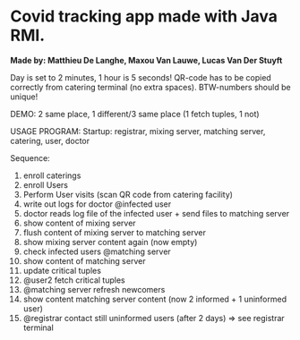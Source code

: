 # Covid tracking app made with Java RMI.

**Made by: Matthieu De Langhe, Maxou Van Lauwe, Lucas Van Der Stuyft**


Day is set to 2 minutes, 1 hour is 5 seconds!
QR-code has to be copied correctly from catering terminal (no extra spaces).
BTW-numbers should be unique!

DEMO:
2 same place, 1 different/3 same place (1 fetch tuples, 1 not)

USAGE PROGRAM: 
  Startup:
  registrar, mixing server, matching server, catering, user, doctor

  Sequence:
  1) enroll caterings
  2) enroll Users
  3) Perform User visits (scan QR code from catering facility)
  4) write out logs for doctor @infected user
  5) doctor reads log file of the infected user + send files to matching server
  6) show content of mixing server
  7) flush content of mixing server to matching server
  8) show mixing server content again (now empty)
  9) check infected users @matching server
  10) show content of matching server
  11) update critical tuples
  12) @user2 fetch critical tuples
  13) @matching server refresh newcomers
  14) show content matching server content (now 2 informed + 1 uninformed user)
  15) @registrar contact still uninformed users (after 2 days) => see registrar terminal
